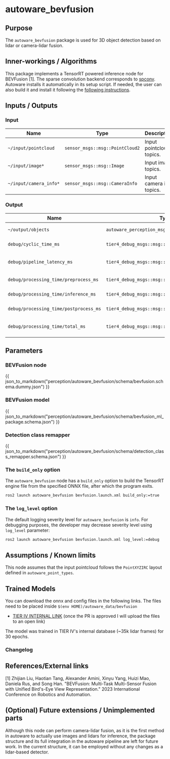 # autoware_bevfusion

## Purpose

The `autoware_bevfusion` package is used for 3D object detection based on lidar or camera-lidar fusion.

## Inner-workings / Algorithms

This package implements a TensorRT powered inference node for BEVFusion [1].
The sparse convolution backend corresponds to [spconv](https://github.com/traveller59/spconv).
Autoware installs it automatically in its setup script. If needed, the user can also build it and install it following the [following instructions](https://github.com/autowarefoundation/spconv_cpp).

## Inputs / Outputs

### Input

| Name                   | Type                            | Description               |
| ---------------------- | ------------------------------- | ------------------------- |
| `~/input/pointcloud`   | `sensor_msgs::msg::PointCloud2` | Input pointcloud topics.  |
| `~/input/image*`       | `sensor_msgs::msg::Image`       | Input image topics.       |
| `~/input/camera_info*` | `sensor_msgs::msg::CameraInfo`  | Input camera info topics. |

### Output

| Name                                   | Type                                             | Description                 |
| -------------------------------------- | ------------------------------------------------ | --------------------------- |
| `~/output/objects`                     | `autoware_perception_msgs::msg::DetectedObjects` | Detected objects.           |
| `debug/cyclic_time_ms`                 | `tier4_debug_msgs::msg::Float64Stamped`          | Cyclic time (ms).           |
| `debug/pipeline_latency_ms`            | `tier4_debug_msgs::msg::Float64Stamped`          | Pipeline latency time (ms). |
| `debug/processing_time/preprocess_ms`  | `tier4_debug_msgs::msg::Float64Stamped`          | Preprocess (ms).            |
| `debug/processing_time/inference_ms`   | `tier4_debug_msgs::msg::Float64Stamped`          | Inference time (ms).        |
| `debug/processing_time/postprocess_ms` | `tier4_debug_msgs::msg::Float64Stamped`          | Postprocess time (ms).      |
| `debug/processing_time/total_ms`       | `tier4_debug_msgs::msg::Float64Stamped`          | Total processing time (ms). |

## Parameters

### BEVFusion node

{{ json_to_markdown("perception/autoware_bevfusion/schema/bevfusion.schema.dummy.json") }}

### BEVFusion model

{{ json_to_markdown("perception/autoware_bevfusion/schema/bevfusion_ml_package.schema.json") }}

### Detection class remapper

{{ json_to_markdown("perception/autoware_bevfusion/schema/detection_class_remapper.schema.json") }}

### The `build_only` option

The `autoware_bevfusion` node has a `build_only` option to build the TensorRT engine file from the specified ONNX file, after which the program exits.

```bash
ros2 launch autoware_bevfusion bevfusion.launch.xml build_only:=true
```

### The `log_level` option

The default logging severity level for `autoware_bevfusion` is `info`. For debugging purposes, the developer may decrease severity level using `log_level` parameter:

```bash
ros2 launch autoware_bevfusion bevfusion.launch.xml log_level:=debug
```

## Assumptions / Known limits

This node assumes that the input pointcloud follows the `PointXYZIRC` layout defined in `autoware_point_types`.

## Trained Models

You can download the onnx and config files in the following links.
The files need to be placed inside `$(env HOME)/autoware_data/bevfusion`

- [TIER IV INTERNAL LINK](https://drive.google.com/drive/folders/1vci-mcd-PnMPFfbfwpzCGcfJBqn5kt3M) (once the PR is approved I will upload the files to an open link)

The model was trained in TIER IV's internal database (~35k lidar frames) for 30 epochs.

### Changelog

## References/External links

[1] Zhijian Liu, Haotian Tang, Alexander Amini, Xinyu Yang, Huizi Mao, Daniela Rus, and Song Han. "BEVFusion: Multi-Task Multi-Sensor Fusion with Unified Bird's-Eye View Representation." 2023 International Conference on Robotics and Automation. <!-- cspell:disable-line -->

## (Optional) Future extensions / Unimplemented parts

Although this node can perform camera-lidar fusion, as it is the first method in autoware to actually use images and lidars for inference, the package structure and its full integration in the autoware pipeline are left for future work. In the current structure, it can be employed without any changes as a lidar-based detector.

